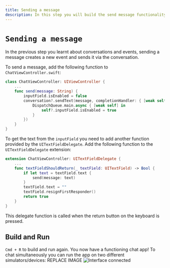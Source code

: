 ```yaml
---
title: Sending a message
description: In this step you will build the send message functionality.
---
```


# `Sending a message`

In the previous step you learnt about conversations and events, sending a message creates a new event and sends it via the conversation.

To send a message, add the following function to `ChatViewController.swift`:

```swift
class ChatViewController: UIViewController {
    ...
    func send(message: String) {
        inputField.isEnabled = false
        conversation?.sendText(message, completionHandler: { [weak self] (error) in
            DispatchQueue.main.async { [weak self] in
                self?.inputField.isEnabled = true
            }
        })
    }
}
```

To get the text from the `inputField` you need to add another function provided by the `UITextFieldDelegate`. Add the following function to the `UITextFieldDelegate` extension: 

```swift
extension ChatViewController: UITextFieldDelegate {
    ...
    func textFieldShouldReturn(_ textField: UITextField) -> Bool {
        if let text = textField.text {
            send(message: text)
        }
        textField.text = ""
        textField.resignFirstResponder()
        return true
    }
}
```

This delegate function is called when the return button on the keyboard is pressed.


## Build and Run

`Cmd + R` to build and run again. You now have a functioning chat app! To chat simultaneously you can run the app on two different simulators/devices:
REPLACE IMAGE
![Interface connected](/meta/client-sdk/ios-phone-to-app/interface-connected.png)
